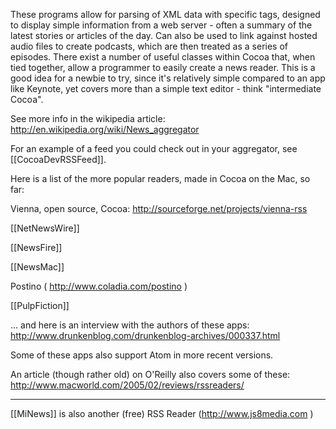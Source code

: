 These programs allow for parsing of XML data with specific tags, designed to display simple information from a web server - often a summary of the latest stories or articles of the day. Can also be used to link against hosted audio files to create podcasts, which are then treated as a series of episodes. There exist a number of useful classes within Cocoa that, when tied together, allow a programmer to easily create a news reader. This is a good idea for a newbie to try, since it's relatively simple compared to an app like Keynote, yet covers more than a simple text editor - think "intermediate Cocoa".

See more info in the wikipedia article: http://en.wikipedia.org/wiki/News_aggregator

For an example of a feed you could check out in your aggregator, see [[CocoaDevRSSFeed]].

Here is a list of the more popular readers, made in Cocoa on the Mac, so far:

Vienna, open source, Cocoa: http://sourceforge.net/projects/vienna-rss

[[NetNewsWire]]

[[NewsFire]]

[[NewsMac]]

Postino ( http://www.coladia.com/postino )

[[PulpFiction]]

... and here is an interview with the authors of these apps: http://www.drunkenblog.com/drunkenblog-archives/000337.html

Some of these apps also support Atom in more recent versions. 

An article (though rather old) on O'Reilly also covers some of these: http://www.macworld.com/2005/02/reviews/rssreaders/

----

[[MiNews]] is also another (free) RSS Reader (http://www.js8media.com )